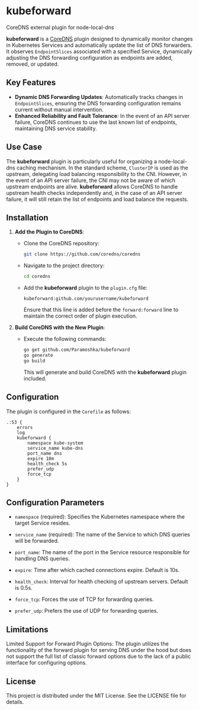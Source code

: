 # kubeforward
CoreDNS external plugin for node-local-dns

**kubeforward** is a [CoreDNS](https://coredns.io/) plugin designed to dynamically monitor changes in Kubernetes Services and automatically update the list of DNS forwarders. It observes `EndpointSlices` associated with a specified Service, dynamically adjusting the DNS forwarding configuration as endpoints are added, removed, or updated.

## Key Features

- **Dynamic DNS Forwarding Updates**: Automatically tracks changes in `EndpointSlices`, ensuring the DNS forwarding configuration remains current without manual intervention.
- **Enhanced Reliability and Fault Tolerance**: In the event of an API server failure, CoreDNS continues to use the last known list of endpoints, maintaining DNS service stability.

## Use Case

The **kubeforward** plugin is particularly useful for organizing a node-local-dns caching mechanism. In the standard scheme, `ClusterIP` is used as the upstream, delegating load balancing responsibility to the CNI. However, in the event of an API server failure, the CNI may not be aware of which upstream endpoints are alive. **kubeforward** allows CoreDNS to handle upstream health checks independently and, in the case of an API server failure, it will still retain the list of endpoints and load balance the requests.

## Installation

1. **Add the Plugin to CoreDNS**:
   - Clone the CoreDNS repository:
     ```bash
     git clone https://github.com/coredns/coredns
     ```
   - Navigate to the project directory:
     ```bash
     cd coredns
     ```
   - Add the **kubeforward** plugin to the `plugin.cfg` file:
     ```text
     kubeforward:github.com/yourusername/kubeforward
     ```
     Ensure that this line is added before the `forward:forward` line to maintain the correct order of plugin execution.

2. **Build CoreDNS with the New Plugin**:
   - Execute the following commands:
     ```bash
     go get github.com/Paramoshka/kubeforward
     go generate
     go build
     ```
     This will generate and build CoreDNS with the **kubeforward** plugin included.

## Configuration

The plugin is configured in the `Corefile` as follows:

```coredns
.:53 {
    errors
    log
    kubeforward {
        namespace kube-system
        service_name kube-dns
        port_name dns
        expire 10m
        health_check 5s
        prefer_udp
        force_tcp
    }
}
```

## Configuration Parameters

- `namespace` (required): Specifies the Kubernetes namespace where the target Service resides.

- `service_name` (required): The name of the Service to which DNS queries will be forwarded.

- `port_name`: The name of the port in the Service resource responsible for handling DNS queries.

- `expire`: Time after which cached connections expire. Default is 10s.

- `health_check`: Interval for health checking of upstream servers. Default is 0.5s.

- `force_tcp`: Forces the use of TCP for forwarding queries.

- `prefer_udp`: Prefers the use of UDP for forwarding queries.

## Limitations

Limited Support for Forward Plugin Options: The plugin utilizes the functionality of the forward plugin for serving DNS under the hood but does not support the full list of classic forward options due to the lack of a public interface for configuring options.

## License

This project is distributed under the MIT License. See the LICENSE file for details.